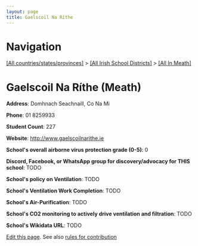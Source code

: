 ```yaml
---
layout: page
title: Gaelscoil Na Ríthe
---
```

# Navigation

[[All countries/states/provinces]](../../..) > [[All Irish School Districts]](../..) > [[All In Meath]](..)

# Gaelscoil Na Ríthe (Meath)

**Address**: Domhnach Seachnaill, Co Na Mi

**Phone**: 01 8259933

**Student Count**: 227

**Website**: <http://www.gaelscoilnarithe.ie>

**School's overall airborne virus protection grade (0-5)**: 0

**Discord, Facebook, or WhatsApp group for discovery/advocacy for THIS school**: TODO

**School's policy on Ventilation**: TODO

**School's Ventilation Work Completion**: TODO

**School's Air-Purification**: TODO

**School's CO2 monitoring to actively drive ventilation and filtration**: TODO

**School's Wikidata URL**: TODO


[Edit this page](https://github.com/ventilate-schools/Ireland/edit/main/./Meath/Gaelscoil_Na_Ríthe.md). See also [rules for contribution](../../../contribution-rules/)